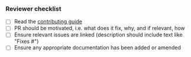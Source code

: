 ### Reviewer checklist
- [ ] Read the [contributing guide](https://github.com/ciudilo/.github/blob/main/CONTRIBUTING.md)
- [ ] PR should be motivated, i.e. what does it fix, why, and if relevant, how
- [ ] Ensure relevant issues are linked (description should include text like "Fixes #<issue number>")
- [ ] Ensure any appropriate documentation has been added or amended